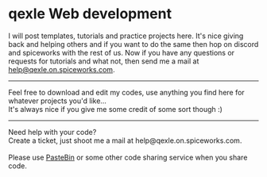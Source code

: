 # qexle Web development

I will post templates, tutorials and practice projects here. It's nice giving back and helping others and if you want to do the same then hop on discord and spiceworks with the rest of us. Now if you have any questions or requests for tutorials and what not, then send me a mail at help@qexle.on.spiceworks.com.
<hr />
Feel free to download and edit my codes, use anything you find here for whatever projects you'd like...<br />
It's always nice if you give me some credit of some sort though :)
<hr />
Need help with your code?<br />
Create a ticket, just shoot me a mail at help@qexle.on.spiceworks.com.<br />
<br />
Please use <a href="https://pastebin.com/">PasteBin</a> or some other code sharing service when you share code.
